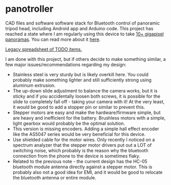 # panotroller
CAD files and software software stack for Bluetooth control of panoramic tripod head, including Android app and Arduino code. This project has reached a state where I am regularly using this device to take [10+ gigapixel panoramas](https://ka.rljohnson.net/panoramas/). You can read more about it [here](https://ka.rljohnson.net/projects/20201201-panoramic-head/20221025/).

[Legacy spreadsheet of TODO items.](https://docs.google.com/spreadsheets/d/1RmgUe2ZGkh_iMmGH30a_QDg2gMP9cVXYK8alv1t5Vuo/edit?usp=sharing)

I am done with this project, but if others decide to make something similar, a few major issues/recommendations regarding my design:
- Stainless steel is very sturdy but is likely overkill here. You could probably make something lighter and still sufficiently strong using aluminum extrusion.
- The up-down slide adjustment to balance the camera works, but it is sticky and if you accidentally loosen both screws, it is possible for the slide to completely fall off - taking your camera with it! At the very least, it would be good to add a stopper pin or similar to prevent this.
- Stepper motors are easy and make the hardware/firmware simple, but are heavy and inefficient for the battery. Brushless motors with a simple, light gearbox would probably be the optimal solution.
- This version is missing encoders. Adding a simple hall effect encoder like the AS5047 series would be very beneficial for this device.
- Use shielded cable for the motor wires. Only recently I noticed on a spectrum analyzer that the stepper motor drivers put out a LOT of switching noise, which probably is the reason why the bluetooth connection from the phone to the device is sometimes flaky.
- Related to the previous note - the current design has the HC-05 bluetooth module antenna directly against a stepper motor. This is probably also not a good idea for EMI, and it would be good to relocate the bluetooth antenna or entire module.
